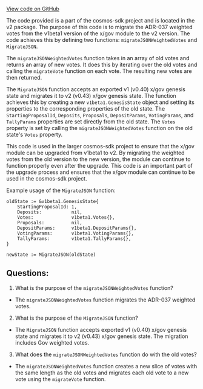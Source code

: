 [View code on GitHub](https://github.com/cosmos/cosmos-sdk/blob/main/x/gov/migrations/v2/json.go)

The code provided is a part of the cosmos-sdk project and is located in the v2 package. The purpose of this code is to migrate the ADR-037 weighted votes from the v1beta1 version of the x/gov module to the v2 version. The code achieves this by defining two functions: `migrateJSONWeightedVotes` and `MigrateJSON`.

The `migrateJSONWeightedVotes` function takes in an array of old votes and returns an array of new votes. It does this by iterating over the old votes and calling the `migrateVote` function on each vote. The resulting new votes are then returned.

The `MigrateJSON` function accepts an exported v1 (v0.40) x/gov genesis state and migrates it to v2 (v0.43) x/gov genesis state. The function achieves this by creating a new `v1beta1.GenesisState` object and setting its properties to the corresponding properties of the old state. The `StartingProposalId`, `Deposits`, `Proposals`, `DepositParams`, `VotingParams`, and `TallyParams` properties are set directly from the old state. The `Votes` property is set by calling the `migrateJSONWeightedVotes` function on the old state's `Votes` property.

This code is used in the larger cosmos-sdk project to ensure that the x/gov module can be upgraded from v1beta1 to v2. By migrating the weighted votes from the old version to the new version, the module can continue to function properly even after the upgrade. This code is an important part of the upgrade process and ensures that the x/gov module can continue to be used in the cosmos-sdk project. 

Example usage of the `MigrateJSON` function:

```
oldState := &v1beta1.GenesisState{
    StartingProposalId: 1,
    Deposits:           nil,
    Votes:              v1beta1.Votes{},
    Proposals:          nil,
    DepositParams:      v1beta1.DepositParams{},
    VotingParams:       v1beta1.VotingParams{},
    TallyParams:        v1beta1.TallyParams{},
}

newState := MigrateJSON(oldState)
```
## Questions: 
 1. What is the purpose of the `migrateJSONWeightedVotes` function?
- The `migrateJSONWeightedVotes` function migrates the ADR-037 weighted votes.

2. What is the purpose of the `MigrateJSON` function?
- The `MigrateJSON` function accepts exported v1 (v0.40) x/gov genesis state and migrates it to v2 (v0.43) x/gov genesis state. The migration includes Gov weighted votes.

3. What does the `migrateJSONWeightedVotes` function do with the old votes?
- The `migrateJSONWeightedVotes` function creates a new slice of votes with the same length as the old votes and migrates each old vote to a new vote using the `migrateVote` function.